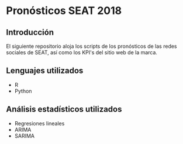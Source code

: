 # Pronósticos SEAT 2018

## Introducción

El siguiente repositorio aloja los scripts de los pronósticos de 
las redes sociales de SEAT, así como los KPI's del sitio web de la marca.

## Lenguajes utilizados
+ R
+ Python

## Análisis estadísticos utilizados

+ Regresiones lineales
+ ARIMA
+ SARIMA





